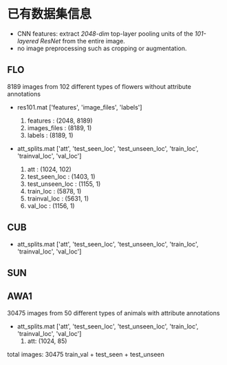 # 已有数据集信息

- CNN features: extract *2048-dim* top-layer pooling units of the *101-layered ResNet* from the entire image.
- no image preprocessing such as cropping or augmentation.

## FLO

8189 images from 102 different types of flowers without attribute annotations

- res101.mat ['features', 'image_files', 'labels']
    1. features : (2048, 8189)
    2. images_files : (8189, 1)
    3. labels : (8189, 1)

- att_splits.mat ['att', 'test_seen_loc', 'test_unseen_loc', 'train_loc', 'trainval_loc', 'val_loc']

    1. att : (1024, 102)
    2. test_seen_loc : (1403, 1)
    3. test_unseen_loc : (1155, 1)
    4. train_loc : (5878, 1)
    5. trainval_loc : (5631, 1)
    6. val_loc : (1156, 1)

## CUB

- att_splits.mat ['att', 'test_seen_loc', 'test_unseen_loc', 'train_loc', 'trainval_loc', 'val_loc']

## SUN

## AWA1

30475 images from 50 different types of animals with attribute annotations

- att_splits.mat ['att', 'test_seen_loc', 'test_unseen_loc', 'train_loc', 'trainval_loc', 'val_loc']
   1. att: (1024, 85)

total images: 30475  train_val + test_seen + test_unseen
